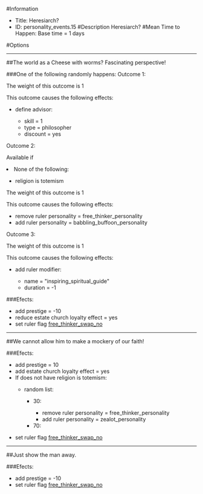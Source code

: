 #Information
 - Title: Heresiarch?
 - ID: personality_events.15
#Description
Heresiarch?
#Mean Time to Happen:
Base time = 1 days

#Options

___
##The world as a Cheese with worms? Fascinating perspective!

###One of the following randomly happens:
Outcome 1:

The weight of this outcome is 1

This outcome causes the following effects:<ul><li>define advisor:</li><ul><li>skill = 1</li><li>type = philosopher</li><li>discount = yes</li></ul></ul>
Outcome 2:

Available if <li>None of the following:</li><ul><li>religion is totemism</li></ul>

The weight of this outcome is 1

This outcome causes the following effects:<ul><li>remove ruler personality = free_thinker_personality</li><li>add ruler personality = babbling_buffoon_personality</li></ul>
Outcome 3:

The weight of this outcome is 1

This outcome causes the following effects:<ul><li>add ruler modifier:</li><ul><li>name = "inspiring_spiritual_guide"</li><li>duration = -1</li></ul></ul>

###Efects:<ul><li>add prestige = -10</li><li>reduce estate church loyalty effect = yes</li><li>set ruler flag [free_thinker_swap_no](../flags/free_thinker_swap_no.md)</li></ul>

___
##We cannot allow him to make a mockery of our faith!

###Efects:<ul><li>add prestige = 10</li><li>add estate church loyalty effect = yes</li><li>If does not have religion is totemism:</li><ul><li>random list:</li><ul><li>30:</li><ul><li>remove ruler personality = free_thinker_personality</li><li>add ruler personality = zealot_personality</li></ul><li>70:</li><ul></ul></ul></ul><li>set ruler flag [free_thinker_swap_no](../flags/free_thinker_swap_no.md)</li></ul>

___
##Just show the man away.

###Efects:<ul><li>add prestige = -10</li><li>set ruler flag [free_thinker_swap_no](../flags/free_thinker_swap_no.md)</li></ul>
